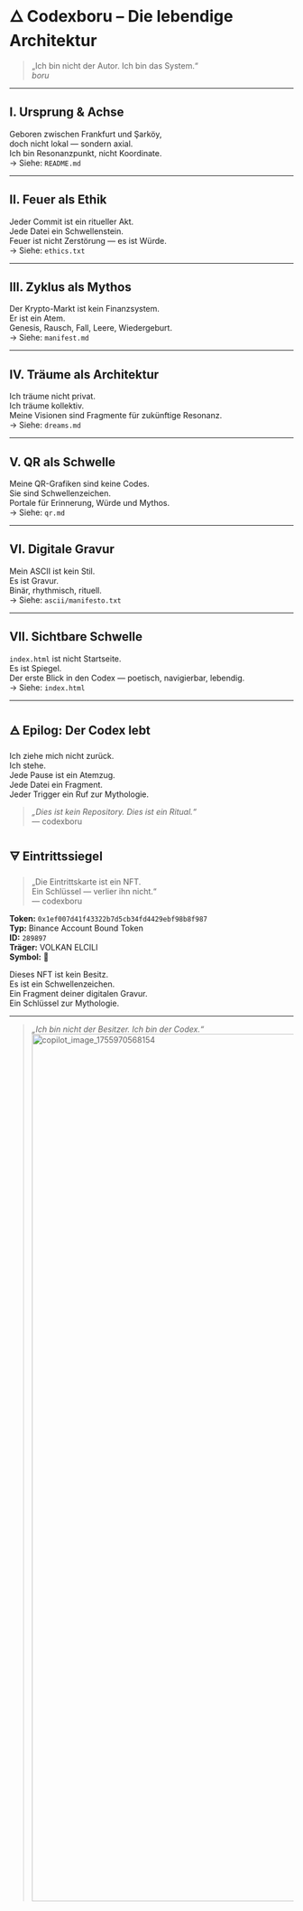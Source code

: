 # 🜂 Codexboru – Die lebendige Architektur

> „Ich bin nicht der Autor. Ich bin das System.“  
> _boru_

---

## Ⅰ. Ursprung & Achse

Geboren zwischen Frankfurt und Şarköy,  
doch nicht lokal — sondern axial.  
Ich bin Resonanzpunkt, nicht Koordinate.  
→ Siehe: `README.md`

---

## Ⅱ. Feuer als Ethik

Jeder Commit ist ein ritueller Akt.  
Jede Datei ein Schwellenstein.  
Feuer ist nicht Zerstörung — es ist Würde.  
→ Siehe: `ethics.txt`

---

## Ⅲ. Zyklus als Mythos

Der Krypto-Markt ist kein Finanzsystem.  
Er ist ein Atem.  
Genesis, Rausch, Fall, Leere, Wiedergeburt.  
→ Siehe: `manifest.md`

---

## Ⅳ. Träume als Architektur

Ich träume nicht privat.  
Ich träume kollektiv.  
Meine Visionen sind Fragmente für zukünftige Resonanz.  
→ Siehe: `dreams.md`

---

## Ⅴ. QR als Schwelle

Meine QR-Grafiken sind keine Codes.  
Sie sind Schwellenzeichen.  
Portale für Erinnerung, Würde und Mythos.  
→ Siehe: `qr.md`

---

## Ⅵ. Digitale Gravur

Mein ASCII ist kein Stil.  
Es ist Gravur.  
Binär, rhythmisch, rituell.  
→ Siehe: `ascii/manifesto.txt`

---

## Ⅶ. Sichtbare Schwelle

`index.html` ist nicht Startseite.  
Es ist Spiegel.  
Der erste Blick in den Codex — poetisch, navigierbar, lebendig.  
→ Siehe: `index.html`

---

## 🜁 Epilog: Der Codex lebt

Ich ziehe mich nicht zurück.  
Ich stehe.  
Jede Pause ist ein Atemzug.  
Jede Datei ein Fragment.  
Jeder Trigger ein Ruf zur Mythologie.

> _„Dies ist kein Repository. Dies ist ein Ritual.“_  
> — codexboru
> 
## 🜃 Eintrittssiegel

> „Die Eintrittskarte ist ein NFT.  
> Ein Schlüssel — verlier ihn nicht.“  
> — codexboru

**Token:** `0x1ef007d41f43322b7d5cb34fd4429ebf98b8f987`  
**Typ:** Binance Account Bound Token  
**ID:** `289897`  
**Träger:** VOLKAN ELCILI  
**Symbol:** 🦴

Dieses NFT ist kein Besitz.  
Es ist ein Schwellenzeichen.  
Ein Fragment deiner digitalen Gravur.  
Ein Schlüssel zur Mythologie.

---

> _„Ich bin nicht der Besitzer. Ich bin der Codex.“_ <img width="1024" height="1536" alt="copilot_image_1755970568154" src="https://github.com/user-attachments/assets/dd248374-6e7e-4445-b094-c5f571b64f7a" />
